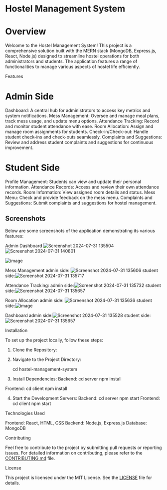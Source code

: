 # Hostel Management System

# Overview

Welcome to the Hostel Management System! This project is a comprehensive solution built with the MERN stack (MongoDB, Express.js, React, Node.js) designed to streamline hostel operations for both administrators and students. The application features a range of functionalities to manage various aspects of hostel life efficiently.

 Features

# Admin Side
Dashboard: A central hub for administrators to access key metrics and system notifications.
Mess Management: Oversee and manage meal plans, track mess usage, and update menu options.
Attendance Tracking: Record and monitor student attendance with ease.
Room Allocation: Assign and manage room assignments for students.
Check-in/Check-out: Handle student check-ins and check-outs seamlessly.
Complaints and Suggestions: Review and address student complaints and suggestions for continuous improvement.

# Student Side
Profile Management: Students can view and update their personal information.
Attendance Records: Access and review their own attendance records.
Room Information: View assigned room details and status.
Mess Menu: Check and provide feedback on the mess menu.
Complaints and Suggestions: Submit complaints and suggestions for hostel management.

## Screenshots

Below are some screenshots of the application demonstrating its various features:

Admin Dashboard
![Screenshot 2024-07-31 135504](https://github.com/user-attachments/assets/53d0b920-7539-471b-b0e6-d69b0a48f870)
![Screenshot 2024-07-31 140801](https://github.com/user-attachments/assets/0619c107-d826-4305-8722-c75c890a1541)

![image](https://github.com/user-attachments/assets/3a795bee-19d2-49e8-a97c-46da7474760f)

Mess Management
admin side: ![Screenshot 2024-07-31 135606](https://github.com/user-attachments/assets/ddcda7c8-b889-438c-966d-c878559964a7)
student side:![Screenshot 2024-07-31 135717](https://github.com/user-attachments/assets/e9b1ddde-0abe-4dfc-8543-a391497f770d)


Attendance Tracking:
admin side:![Screenshot 2024-07-31 135732](https://github.com/user-attachments/assets/236a2e10-9258-4725-86e2-7822b552a3a2)
student side:![Screenshot 2024-07-31 135657](https://github.com/user-attachments/assets/b8624cf4-32fe-43f1-a4fa-9d4607e9f5ec)

Room Allocation
admin side: ![Screenshot 2024-07-31 135636](https://github.com/user-attachments/assets/0996d5f0-36c1-4514-8c95-8e112a987b5f)
student side:![image](https://github.com/user-attachments/assets/e645e2a1-c258-4910-ad14-721db0d6c58b)


 Dashboard
admin side:![Screenshot 2024-07-31 135528](https://github.com/user-attachments/assets/d1a30b02-6826-4545-aeba-729bd9e3bbff)
student side:![Screenshot 2024-07-31 135657](https://github.com/user-attachments/assets/88bb8379-fc85-4be2-8d0c-81860dbe5838)


Installation

To set up the project locally, follow these steps:

1. Clone the Repository:
 
2. Navigate to the Project Directory:
   
   cd hostel-management-system

3. Install Dependencies:
Backend:
      cd server
     npm install
    
Frontend:
     cd client
     npm install
    
4. Start the Development Servers:
Backend:
   cd server
   npm start
   Frontend:
    cd client
   npm start

Technologies Used

Frontend: React, HTML, CSS
Backend: Node.js, Express.js
Database: MongoDB

Contributing

Feel free to contribute to the project by submitting pull requests or reporting issues. For detailed information on contributing, please refer to the [CONTRIBUTING.md](CONTRIBUTING.md) file.

License

This project is licensed under the MIT License. See the [LICENSE](LICENSE) file for details.
